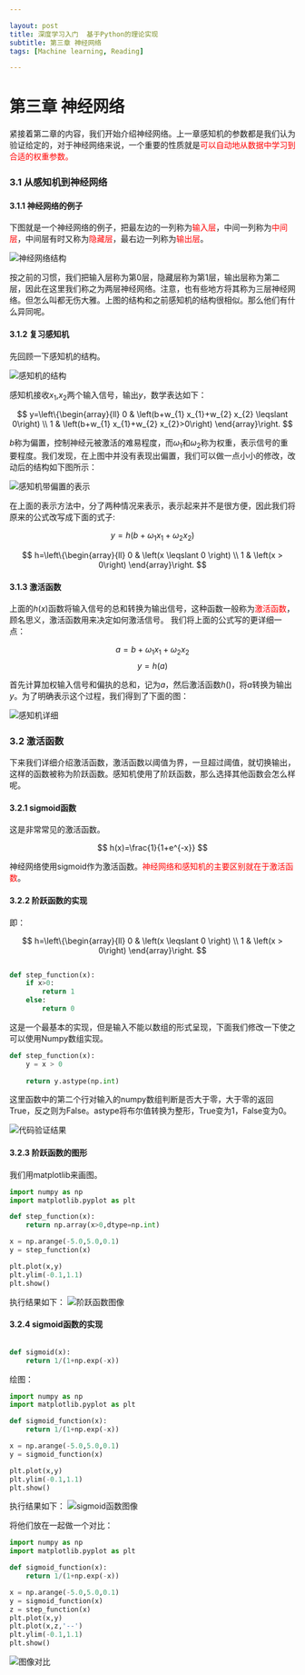 ```yaml
---

layout: post
title: 深度学习入门  基于Python的理论实现
subtitle: 第三章 神经网络
tags: [Machine learning, Reading]

---
```


<head>
    <script src="https://cdn.mathjax.org/mathjax/latest/MathJax.js?config=TeX-AMS-MML_HTMLorMML" type="text/javascript"></script>
    <script type="text/x-mathjax-config">
        MathJax.Hub.Config({
            tex2jax: {
            skipTags: ['script', 'noscript', 'style', 'textarea', 'pre'],
            inlineMath: [['$','$']]
            }
        });
    </script>
</head>


# 第三章 神经网络


紧接着第二章的内容，我们开始介绍神经网络。上一章感知机的参数都是我们认为验证给定的，对于神经网络来说，一个重要的性质就是<font color=red>可以自动地从数据中学习到合适的权重参数。</font>

### 3.1 从感知机到神经网络

#### 3.1.1 神经网络的例子

下图就是一个神经网络的例子，把最左边的一列称为<font color=red>输入层</font>，中间一列称为<font color=red>中间层</font>，中间层有时又称为<font color=red>隐藏层</font>，最右边一列称为<font color=red>输出层</font>。

![神经网络结构](/img/NLP.png)

按之前的习惯，我们把输入层称为第0层，隐藏层称为第1层，输出层称为第二层，因此在这里我们称之为两层神经网络。注意，也有些地方将其称为三层神经网络。但怎么叫都无伤大雅。上图的结构和之前感知机的结构很相似。那么他们有什么异同呢。

#### 3.1.2 复习感知机

先回顾一下感知机的结构。

![感知机的结构](/img/perceptron.png)

感知机接收$x_1$,$x_2$两个输入信号，输出$y$，数学表达如下：

$$
y=\left\{\begin{array}{ll}
0 & \left(b+w_{1} x_{1}+w_{2} x_{2} \leqslant 0\right) \\
1 & \left(b+w_{1} x_{1}+w_{2} x_{2}>0\right)
\end{array}\right.
$$

$b$称为偏置，控制神经元被激活的难易程度，而$\omega_1$和$\omega_2$称为权重，表示信号的重要程度。我们发现，在上图中并没有表现出偏置，我们可以做一点小小的修改，改动后的结构如下图所示：

![感知机带偏置的表示](/img/perceptron_bias.png)

在上面的表示方法中，分了两种情况来表示，表示起来并不是很方便，因此我们将原来的公式改写成下面的式子:

$$y = h(b+\omega_1x_1+\omega_2x_2)$$

$$
h=\left\{\begin{array}{ll}
0 & \left(x \leqslant 0 \right) \\
1 & \left(x > 0\right)
\end{array}\right.
$$

#### 3.1.3 激活函数
上面的$h(x)$函数将输入信号的总和转换为输出信号，这种函数一般称为<font color=red>激活函数</font>，顾名思义，激活函数用来决定如何激活信号。
我们将上面的公式写的更详细一点：

$$a=b+\omega_1x_1+\omega_2x_2$$
$$y = h(a)$$

首先计算加权输入信号和偏执的总和，记为$a$，然后激活函数$h()$，将$a$转换为输出$y$。为了明确表示这个过程，我们得到了下面的图：

![感知机详细](/img/perceptron_details.png)

### 3.2 激活函数

下来我们详细介绍激活函数，激活函数以阈值为界，一旦超过阈值，就切换输出，这样的函数被称为阶跃函数。感知机使用了阶跃函数，那么选择其他函数会怎么样呢。

#### 3.2.1 sigmoid函数

这是非常常见的激活函数。

$$
h(x)=\frac{1}{1+e^{-x}}
$$

神经网络使用sigmoid作为激活函数。<font color=red>神经网络和感知机的主要区别就在于激活函数</font>。

#### 3.2.2 阶跃函数的实现
即：

$$
h=\left\{\begin{array}{ll}
0 & \left(x \leqslant 0 \right) \\
1 & \left(x > 0\right)
\end{array}\right.
$$

```python

def step_function(x):
	if x>0:
		return 1
	else:
		return 0
```

这是一个最基本的实现，但是输入不能以数组的形式呈现，下面我们修改一下使之可以使用Numpy数组实现。

```python
def step_function(x):
	y = x > 0
	
	return y.astype(np.int)
```

这里函数中的第二个行对输入的numpy数组判断是否大于零，大于零的返回True，反之则为False。astype将布尔值转换为整形，True变为1，False变为0。

![代码验证结果](/img/numpy_code.png)

#### 3.2.3 阶跃函数的图形

我们用matplotlib来画图。

```python
import numpy as np
import matplotlib.pyplot as plt

def step_function(x):
    return np.array(x>0,dtype=np.int)

x = np.arange(-5.0,5.0,0.1)
y = step_function(x)

plt.plot(x,y)
plt.ylim(-0.1,1.1)
plt.show()
```

执行结果如下：
![阶跃函数图像](/img/step_function.png)

#### 3.2.4 sigmoid函数的实现

```python

def sigmoid(x):
	return 1/(1+np.exp(-x))
```

绘图：

```python
import numpy as np
import matplotlib.pyplot as plt

def sigmoid_function(x):
    return 1/(1+np.exp(-x))

x = np.arange(-5.0,5.0,0.1)
y = sigmoid_function(x)

plt.plot(x,y)
plt.ylim(-0.1,1.1)
plt.show()
```
执行结果如下：
![sigmoid函数图像](/img/sigmoid_function.png)


将他们放在一起做一个对比：
```python
import numpy as np
import matplotlib.pyplot as plt

def sigmoid_function(x):
    return 1/(1+np.exp(-x))

x = np.arange(-5.0,5.0,0.1)
y = sigmoid_function(x)
z = step_function(x)
plt.plot(x,y)
plt.plot(x,z,'--')
plt.ylim(-0.1,1.1)
plt.show()
```

![图像对比](/img/step_and_sigmoid_function.png)
	